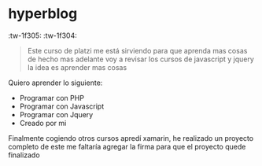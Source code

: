 # hyperblog

:tw-1f305: :tw-1f304:

> Este curso de platzi me está sirviendo para que aprenda mas cosas
de hecho mas adelante voy a revisar los cursos de javascript y jquery
la idea es aprender mas cosas

Quiero aprender lo siguiente:

- Programar con PHP
- Programar con Javascript
- Programar con Jquery
- Creado por mi

Finalmente cogiendo otros cursos apredí xamarin, he realizado un proyecto completo
de este me faltaría agregar la firma para que el proyecto quede finalizado
